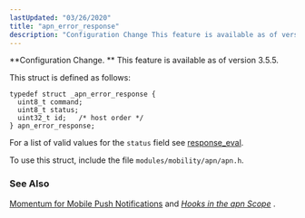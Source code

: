 ```yaml
---
lastUpdated: "03/26/2020"
title: "apn_error_response"
description: "Configuration Change This feature is available as of version 3 5 5 This struct is defined as follows For a list of valid values for the status field see response eval To use this struct include the file modules mobility apn apn h Momentum for Mobile Push Notifications and Chapter..."
---
```


**Configuration Change. ** This feature is available as of version 3.5.5.

This struct is defined as follows:

```
typedef struct _apn_error_response {
  uint8_t command;
  uint8_t status;
  uint32_t id;   /* host order */
} apn_error_response;
```

For a list of valid values for the `status` field see [response_eval](/momentum/3/3-api/hooks-apn-response-eval).

To use this struct, include the file `modules/mobility/apn/apn.h`.

### <a name="idp32614384"></a> See Also

[Momentum for Mobile Push Notifications](/momentum/3/3-push) and [*Hooks in the apn Scope*](/momentum/3/3-api/hooks-apn) .